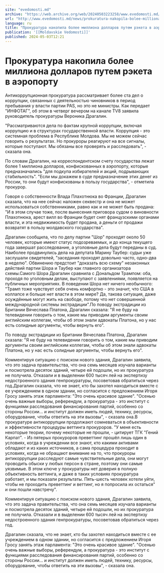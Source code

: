 ```yaml
---
site: "evedomosti.md"
archive: "https://web.archive.org/web/20240503223258/www.evedomosti.md/news/prokuratura-nakopila-bolee-milliona-dollarov-putem-reketa-v"
url: "http://www.evedomosti.md/news/prokuratura-nakopila-bolee-milliona-dollarov-putem-reketa-v"
language: ru
title: "Прокуратура накопила более миллиона долларов путем рэкета в аэропорту"
publication: '[[Moldavskie Vedomosti]]'
published: 2024-05-03T12:21
---
```


# Прокуратура накопила более миллиона долларов путем рэкета в аэропорту

Антикоррупционная прокуратура рассматривает более ста дел о коррупции, связанных с деятельностью чиновников в период пребывания у власти партии PAS, но это не министры. Как передает "ИНФОТАГ", об этом в четверг вечером на канале TV8 заявила руководитель прокуратуры Вероника Драгалин.

"Рассматриваются дела по фактам крупной коррупции, включая коррупцию и в структурах государственной власти. Коррупция - это системная проблема в Республике Молдова. Мы не можем сейчас говорить о результатах. Но прокуроры реагируют на все сигналы, которые поступают. Мы обязаны все проверять и расследовать", - сказала она.

По словам Драгалин, на корреспондентском счету государства лежат более 1 миллиона долларов, конфискованных в аэропорту, которые предназначались "для подкупа избирателей и акций, подрывающих стабильность". "Если мы докажем в суде предназначение этих денег из России, то они будут конфискованы в пользу государства", - отметила прокурор.

Говоря о собственности Влада Плахотнюка во Франции, Драгалин сказала, что на нее сейчас наложен секвестр и она не может использоваться собственниками, равно как и не может быть продана: "И в этом случае тоже, после вынесения приговора судом о виновности Плахотнюка, арест вилл во Франции будет снят французскими органами власти, и эта недвижимость будет продана, а деньги от продажи возвратят в пользу молдавского государства".

Драгалин сообщила, что по делу партии "Шор" проходят около 50 человек, которые имеют статус подозреваемых, и до конца текущего года завершат расследование, а уголовные дела будут переданы в суд. Наиболее продвинулись дела на депутата Марину Таубер: судьи уже заслушали свидетелей, "заседания проходят довольно часто, одно-два в неделю". Обвинению предстоит "доказать всю схему" незаконных действий партии Шора и Таубер как главного организатора схемы.Самого Шора Драгалин сравнила с Дональдом Трампом: оба, проходя по уголовным делам, выступают с заявлениями, появляется на публичных мероприятиях. В поведении Шора нет ничего необычного: "Трамп тоже чувствует себя очень комфортно - это значит, что США в коллапсе и больше нет власти в этом мире? Да, такова ситуация, даже осуждённые могут жить на свободе, потому что нет совершенной международной системы экстрадиции".По поводу экстрадиции из Британии Вячеслава Платона, Драгалин сказала: "Я не буду на телевидении говорить о том, какие мы приводим аргументы своим английским коллегам, чтобы об этом знали адвокаты Платона, но у нас есть солидные аргументы, чтобы вернуть его".

По поводу экстрадиции из Британии Вячеслава Платона, Драгалин сказала: "Я не буду на телевидении говорить о том, какие мы приводим аргументы своим английским коллегам, чтобы об этом знали адвокаты Платона, но у нас есть солидные аргументы, чтобы вернуть его".

Комментируя ситуацию с поиском нового здания, Драгалин заявила, что это задача правительства, что она семь месяцев изучала варианты и посмотрела десяток зданий, четыре ей подошли, но их прокуратура не получила. Отказали и в выделении 600 тысяч лей на экспертизу недостроенного здания генпрокуратуры, посоветовав обратиться через год.Драгалин сказала, что не знает, кто бы захотел находиться вместе с ее учреждением в одном здании, но согласится с предложением Игоря Гросу занять этаж парламента: "Это очень красивое здание". "Осенью очень важные выборы, референдум, а прокуратура - это институт с функциями расследования финансирования партий, особенно со стороны России... и институт должен иметь людей, технику, ресурcы, оборудование, чтобы ответить на эти вызовы", - сказала она.В прокуратуре антикоррупции продолжают сомневаться в объективности и эффективности процедуры веттинга прокуроров. "У меня есть некоторые теории, почему некоторые не прошли, - цитирует ТГК "Гений Карпат". - Из пятерых прокуроров преветтинг прошёл лишь один в условиях, когда в учреждении все знают, кто какими активами обладают и из каких источников, а сама процедура проходит в условиях, когда не обращают внимание на то, что прокуроры антикоррупции расследуют самые чувствительные дела, они могут проводить обыски у любых персон в стране, поэтому они самые уязвимые. В этом ключе у прокуратуры нет доверия в полную объективность веттинга, и даже в таких условиях прокуратура работает, и мы показали результаты. Пять-шесть человек хотели уйти, чтобы не проходить преветтинг и веттинг, но я попросила их остаться" и они пошли навстречу".

Комментируя ситуацию с поиском нового здания, Драгалин заявила, что это задача правительства, что она семь месяцев изучала варианты и посмотрела десяток зданий, четыре ей подошли, но их прокуратура не получила. Отказали и в выделении 600 тысяч лей на экспертизу недостроенного здания генпрокуратуры, посоветовав обратиться через год.

Драгалин сказала, что не знает, кто бы захотел находиться вместе с ее учреждением в одном здании, но согласится с предложением Игоря Гросу занять этаж парламента: "Это очень красивое здание". "Осенью очень важные выборы, референдум, а прокуратура - это институт с функциями расследования финансирования партий, особенно со стороны России... и институт должен иметь людей, технику, ресурcы, оборудование, чтобы ответить на эти вызовы", - сказала она.
